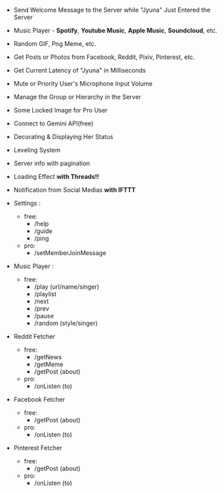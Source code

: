 
* Send Welcome Message to the Server while "Jyuna" Just Entered the Server
* Music Player - **Spotify**, **Youtube Music**, **Apple Music**, **Soundcloud**, etc.
* Random GIF, Png Meme, etc.
* Get Posts or Photos from Facebook, Reddit, Pixiv, Pinterest, etc.
* Get Current Latency of "Jyuna" in Milliseconds
* Mute or Priority User's Microphone Input Volume
* Manage the Group or Hierarchy in the Server
* Some Locked Image for Pro User
* Connect to Gemini API(free)
* Decorating & Displaying Her Status
* Leveling System
* Server info with pagination
* Loading Effect **with Threads!!**
* Notification from Social Medias **with IFTTT**

* Settings : 
	* free: 
		* /help
		* /guide
		* /ping
	* pro:
		* /setMemberJoinMessage

* Music Player : 
	* free:
		* /play (url/name/singer)
		* /playlist
		* /next
		* /prev
		* /pause
		* /random (style/singer)

* Reddit Fetcher
	* free:
		* /getNews
		* /getMeme
		* /getPost (about)
	* pro:
		* /onListen (to)

* Facebook Fetcher
	* free:
		* /getPost (about)
	* pro:
		* /onListen (to)

* Pinterest Fetcher
	* free:
		* /getPost (about)
	* pro:
		* /onListen (to)

